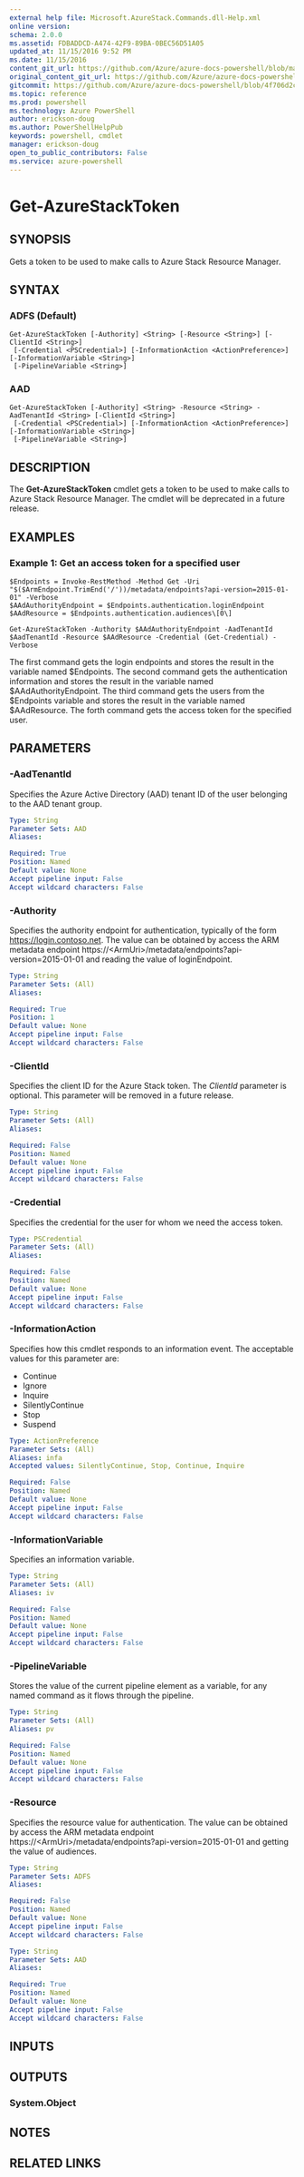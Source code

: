 ```yaml
---
external help file: Microsoft.AzureStack.Commands.dll-Help.xml
online version:
schema: 2.0.0
ms.assetid: FDBADDCD-A474-42F9-89BA-0BEC56D51A05
updated_at: 11/15/2016 9:52 PM
ms.date: 11/15/2016
content_git_url: https://github.com/Azure/azure-docs-powershell/blob/master/azureps-cmdlets-docs/ResourceManager/AzureRM.AzureStackAdmin/v1.2.6/Get-AzureStackToken.md
original_content_git_url: https://github.com/Azure/azure-docs-powershell/blob/master/azureps-cmdlets-docs/ResourceManager/AzureRM.AzureStackAdmin/v1.2.6/Get-AzureStackToken.md
gitcommit: https://github.com/Azure/azure-docs-powershell/blob/4f706d2c1618dbb78e7ccf2f58b90336813a13f1/azureps-cmdlets-docs/ResourceManager/AzureRM.AzureStackAdmin/v1.2.6/Get-AzureStackToken.md
ms.topic: reference
ms.prod: powershell
ms.technology: Azure PowerShell
author: erickson-doug
ms.author: PowerShellHelpPub
keywords: powershell, cmdlet
manager: erickson-doug
open_to_public_contributors: False
ms.service: azure-powershell
---
```


# Get-AzureStackToken

## SYNOPSIS
Gets a token to be used to make calls to Azure Stack Resource Manager.

## SYNTAX

### ADFS (Default)
```
Get-AzureStackToken [-Authority] <String> [-Resource <String>] [-ClientId <String>]
 [-Credential <PSCredential>] [-InformationAction <ActionPreference>] [-InformationVariable <String>]
 [-PipelineVariable <String>]
```

### AAD
```
Get-AzureStackToken [-Authority] <String> -Resource <String> -AadTenantId <String> [-ClientId <String>]
 [-Credential <PSCredential>] [-InformationAction <ActionPreference>] [-InformationVariable <String>]
 [-PipelineVariable <String>]
```

## DESCRIPTION
The **Get-AzureStackToken** cmdlet gets a token to be used to make calls to Azure Stack Resource Manager.
The cmdlet will be deprecated in a future release.

## EXAMPLES

### Example 1: Get an access token for a specified user
```
$Endpoints = Invoke-RestMethod -Method Get -Uri "$($ArmEndpoint.TrimEnd('/'))/metadata/endpoints?api-version=2015-01-01" -Verbose
$AAdAuthorityEndpoint = $Endpoints.authentication.loginEndpoint
$AAdResource = $Endpoints.authentication.audiences\[0\]

Get-AzureStackToken -Authority $AAdAuthorityEndpoint -AadTenantId $AadTenantId -Resource $AAdResource -Credential (Get-Credential) -Verbose
```
The first command gets the login endpoints and stores the result in the variable named $Endpoints.
The second command gets the authentication information and stores the result in the variable named $AAdAuthorityEndpoint.
The third command gets the users from the $Endpoints variable and stores the result in the variable named $AAdResource.
The forth command gets the access token for the specified user.


## PARAMETERS

### -AadTenantId
Specifies the Azure Active Directory (AAD) tenant ID of the user belonging to the AAD tenant group.

```yaml
Type: String
Parameter Sets: AAD
Aliases:

Required: True
Position: Named
Default value: None
Accept pipeline input: False
Accept wildcard characters: False
```

### -Authority
Specifies the authority endpoint for authentication, typically of the form https://login.contoso.net.
The value can be obtained by access the ARM metadata endpoint https://\<ArmUri\>/metadata/endpoints?api-version=2015-01-01 and reading the value of loginEndpoint.

```yaml
Type: String
Parameter Sets: (All)
Aliases:

Required: True
Position: 1
Default value: None
Accept pipeline input: False
Accept wildcard characters: False
```

### -ClientId
Specifies the client ID for the Azure Stack token.
The *ClientId* parameter is optional.
This parameter will be removed in a future release.

```yaml
Type: String
Parameter Sets: (All)
Aliases:

Required: False
Position: Named
Default value: None
Accept pipeline input: False
Accept wildcard characters: False
```

### -Credential
Specifies the credential for the user for whom we need the access token.

```yaml
Type: PSCredential
Parameter Sets: (All)
Aliases:

Required: False
Position: Named
Default value: None
Accept pipeline input: False
Accept wildcard characters: False
```

### -InformationAction
Specifies how this cmdlet responds to an information event.
The acceptable values for this parameter are:
* Continue
* Ignore
* Inquire
* SilentlyContinue
* Stop
* Suspend

```yaml
Type: ActionPreference
Parameter Sets: (All)
Aliases: infa
Accepted values: SilentlyContinue, Stop, Continue, Inquire

Required: False
Position: Named
Default value: None
Accept pipeline input: False
Accept wildcard characters: False
```

### -InformationVariable
Specifies an information variable.

```yaml
Type: String
Parameter Sets: (All)
Aliases: iv

Required: False
Position: Named
Default value: None
Accept pipeline input: False
Accept wildcard characters: False
```

### -PipelineVariable
Stores the value of the current pipeline element as a variable, for any named command as it flows through the pipeline.

```yaml
Type: String
Parameter Sets: (All)
Aliases: pv

Required: False
Position: Named
Default value: None
Accept pipeline input: False
Accept wildcard characters: False
```

### -Resource
Specifies the resource value for authentication. The value can be obtained by access the ARM metadata endpoint https://\<ArmUri\>/metadata/endpoints?api-version=2015-01-01 and getting the value of audiences.

```yaml
Type: String
Parameter Sets: ADFS
Aliases:

Required: False
Position: Named
Default value: None
Accept pipeline input: False
Accept wildcard characters: False
```

```yaml
Type: String
Parameter Sets: AAD
Aliases:

Required: True
Position: Named
Default value: None
Accept pipeline input: False
Accept wildcard characters: False
```

## INPUTS

## OUTPUTS

### System.Object

## NOTES
## RELATED LINKS
